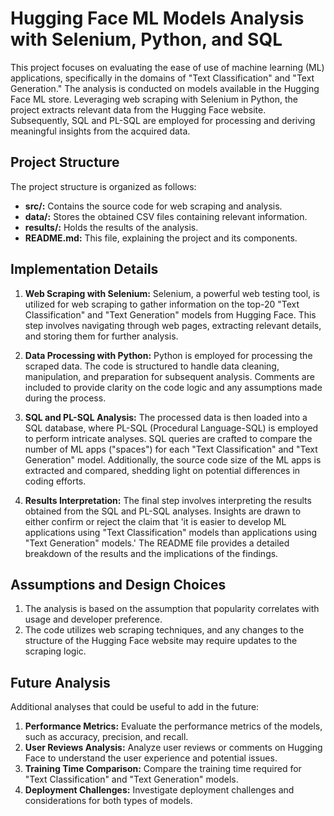 # Hugging Face ML Models Analysis with Selenium, Python, and SQL
This project focuses on evaluating the ease of use of machine learning (ML) applications, specifically in the domains of "Text Classification" and "Text Generation." The analysis is conducted on models available in the Hugging Face ML store. Leveraging web scraping with Selenium in Python, the project extracts relevant data from the Hugging Face website. Subsequently, SQL and PL-SQL are employed for processing and deriving meaningful insights from the acquired data.

## Project Structure
The project structure is organized as follows:

* **src/:** Contains the source code for web scraping and analysis.
* **data/:** Stores the obtained CSV files containing relevant information.
* **results/:** Holds the results of the analysis.
* **README.md:** This file, explaining the project and its components.

## Implementation Details
1. **Web Scraping with Selenium:**
Selenium, a powerful web testing tool, is utilized for web scraping to gather information on the top-20 "Text Classification" and "Text Generation" models from Hugging Face. This step involves navigating through web pages, extracting relevant details, and storing them for further analysis.

2. **Data Processing with Python:**
Python is employed for processing the scraped data. The code is structured to handle data cleaning, manipulation, and preparation for subsequent analysis. Comments are included to provide clarity on the code logic and any assumptions made during the process.

3. **SQL and PL-SQL Analysis:**
The processed data is then loaded into a SQL database, where PL-SQL (Procedural Language-SQL) is employed to perform intricate analyses. SQL queries are crafted to compare the number of ML apps ("spaces") for each "Text Classification" and "Text Generation" model. Additionally, the source code size of the ML apps is extracted and compared, shedding light on potential differences in coding efforts.

4. **Results Interpretation:**
The final step involves interpreting the results obtained from the SQL and PL-SQL analyses. Insights are drawn to either confirm or reject the claim that 'it is easier to develop ML applications using "Text Classification" models than applications using "Text Generation" models.' The README file provides a detailed breakdown of the results and the implications of the findings.

## **Assumptions and Design Choices**
1. The analysis is based on the assumption that popularity correlates with usage and developer preference.
2. The code utilizes web scraping techniques, and any changes to the structure of the Hugging Face website may require updates to the scraping logic.

## **Future Analysis**
Additional analyses that could be useful to add in the future:

1. **Performance Metrics:** Evaluate the performance metrics of the models, such as accuracy, precision, and recall.
2. **User Reviews Analysis:** Analyze user reviews or comments on Hugging Face to understand the user experience and potential issues.
3. **Training Time Comparison:** Compare the training time required for "Text Classification" and "Text Generation" models.
4. **Deployment Challenges:** Investigate deployment challenges and considerations for both types of models.

